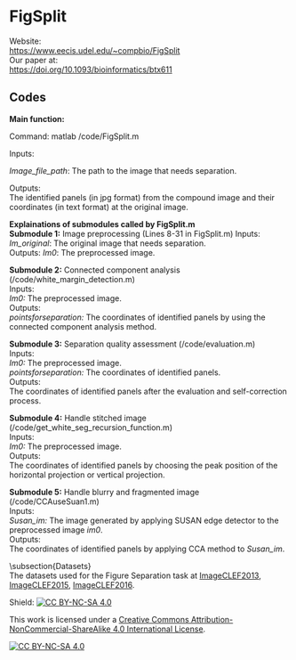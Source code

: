 # FigSplit
Website:  
https://www.eecis.udel.edu/~compbio/FigSplit  
Our paper at:  
https://doi.org/10.1093/bioinformatics/btx611  


## Codes

**Main function:**  

Command: matlab /code/FigSplit.m  

Inputs:  

*Image_file_path*: The path to the image that needs separation.  

Outputs:  
The identified panels (in jpg format) from the compound image and their coordinates (in text format) at the original image.  

**Explainations of submodules called by FigSplit.m**  
**Submodule 1:** Image preprocessing (Lines 8-31 in FigSplit.m)
Inputs:  
*Im_original*: The original image that needs separation.  
Outputs:
*Im0*: The preprocessed image.  

**Submodule 2:** Connected component analysis (/code/white_margin_detection.m)  
Inputs:  
*Im0:* The preprocessed image.  
Outputs:  
*pointsforseparation:* The coordinates of identified panels by using the connected component analysis method.  

**Submodule 3:** Separation quality assessment (/code/evaluation.m)  
Inputs:  
*Im0:* The preprocessed image.  
*pointsforseparation:* The coordinates of identified panels.  
Outputs:  
The coordinates of identified panels after the evaluation and self-correction process.  

**Submodule 4:** Handle stitched image (/code/get_white_seg_recursion_function.m)  
Inputs:  
*Im0:* The preprocessed image.  
Outputs:  
The coordinates of identified panels by choosing the peak position of the horizontal projection or vertical projection.  

**Submodule 5:** Handle blurry and fragmented image (/code/CCAuseSuan1.m)  
Inputs:  
*Susan_im:* The image generated by applying SUSAN edge detector to the preprocessed image *im0*.  
Outputs:  
The coordinates of identified panels by applying CCA method to *Susan_im*.  

\subsection{Datasets}  
The datasets used for the Figure Separation task at [ImageCLEF2013](https://www.imageclef.org/2013/medical), [ImageCLEF2015](https://www.imageclef.org/2015/medical), [ImageCLEF2016](https://www.imageclef.org/2016/medical).

Shield: [![CC BY-NC-SA 4.0][cc-by-nc-sa-shield]][cc-by-nc-sa]

This work is licensed under a
[Creative Commons Attribution-NonCommercial-ShareAlike 4.0 International License][cc-by-nc-sa].

[![CC BY-NC-SA 4.0][cc-by-nc-sa-image]][cc-by-nc-sa]

[cc-by-nc-sa]: http://creativecommons.org/licenses/by-nc-sa/4.0/
[cc-by-nc-sa-image]: https://licensebuttons.net/l/by-nc-sa/4.0/88x31.png
[cc-by-nc-sa-shield]: https://img.shields.io/badge/License-CC%20BY--NC--SA%204.0-lightgrey.svg

